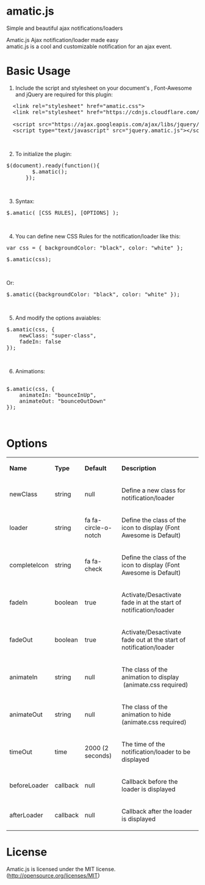 # amatic.js
Simple and beautiful ajax notifications/loaders 

Amatic.js 
Ajax notification/loader made easy <br>
amatic.js is a cool and customizable notification for an ajax event.

# Basic Usage
1.	Include the script and stylesheet on your document's <head> , Font-Awesome and jQuery are required for this plugin:

<pre>
  &#60;link rel="stylesheet" href="amatic.css"&#62;
  &#60;link rel="stylesheet" href="https://cdnjs.cloudflare.com/ajax/libs/font-awesome/4.7.0/css/font-awesome.min.css"&#62;
  
  &#60;script src="https://ajax.googleapis.com/ajax/libs/jquery/3.2.1/jquery.min.js">&#60;/script&#62;
  &#60;script type="text/javascript" src="jquery.amatic.js">&#60;/script&#62;</pre>
<br>

2.	To initialize the plugin:

<pre>$(document).ready(function(){
        $.amatic();
      });</pre>
<br>

3.	Syntax:

  <pre>$.amatic( [CSS RULES], [OPTIONS] );</pre>
<br>

4.	You can define new CSS Rules for the notification/loader like this:

  <pre>var css = { backgroundColor: "black", color: "white" };</pre>

  <pre>$.amatic(css);</pre>
<br>

Or:

  <pre>$.amatic({backgroundColor: "black", color: "white" });</pre>
<br>

5.	And modify the options avaiables:

<pre>
$.amatic(css, {
	newClass: "super-class",										
	fadeIn: false
});
</pre>

<br>

6.	Animations:

<pre> 
$.amatic(css, {
	animateIn: "bounceInUp", 
	animateOut: "bounceOutDown"
});
</pre>
<br>

# Options

<table class="tg">
<tbody>
<tr>
<td >
	<p><b>Name</b></p>
</td>
<td >
	<p><b>Type</b></p>
</td>
<td >
	<p><b>Default</b></p>
</td>
<td >
	<p><b>Description</b></p>
</td>
</tr>
<tr>
<td >
<p>newClass</p>
</td>
<td >
<p>string</p>
</td>
<td >
<p>null</p>
</td>
<td >
<p>Define a new class for notification/loader</p>
</td>
</tr>
<tr>
<td >
<p>loader</p>
</td>
<td >
<p>string</p>
</td>
<td >
<p>fa fa-circle-o-notch</p>
</td>
<td >
<p>Define the class of the icon to display (Font Awesome is Default)</p>
</td>
</tr>
<tr>
<td >
<p>completeIcon</p>
</td>
<td >
<p>string</p>
</td>
<td >
<p>fa fa-check</p>
</td>
<td >
<p>Define the class of the icon to display (Font Awesome is Default)</p>
</td>
</tr>
<tr>
<td >
<p>fadeIn</p>
</td>
<td >
<p>boolean</p>
</td>
<td >
<p>true</p>
</td>
<td >
<p>Activate/Desactivate fade in at the start of notification/loader</p>
</td>
</tr>
<tr>
<td >
<p>fadeOut</p>
</td>
<td >
<p>boolean</p>
</td>
<td >
<p>true</p>
</td>
<td >
<p>Activate/Desactivate fade out at the start of notification/loader</p>
</td>
</tr>
<tr>
<td >
<p>animateIn</p>
</td>
<td >
<p>string</p>
</td>
<td >
<p>null</p>
</td>
<td >
<p>The class of the animation to display &nbsp;(animate.css required)</p>
</td>
</tr>
<tr>
<td >
<p>animateOut</p>
</td>
<td >
<p>string</p>
</td>
<td >
<p>null</p>
</td>
<td >
<p>The class of the animation to hide (animate.css required)</p>
</td>
</tr>
<tr>
<td >
<p>timeOut</p>
</td>
<td >
<p>time</p>
</td>
<td >
<p>2000 (2 seconds)</p>
</td>
<td >
<p>The time of the notification/loader to be displayed</p>
</td>
</tr>

<tr>
<td >
<p>beforeLoader</p>
</td>
<td >
<p>callback</p>
</td>
<td >
<p>null</p>
</td>
<td >
<p>Callback before the loader is displayed</p>
</td>
</tr>

<tr>
<td >
<p>afterLoader</p>
</td>
<td >
<p>callback</p>
</td>
<td >
<p>null</p>
</td>
<td >
<p>Callback after the loader is displayed</p>
</td>
</tr>

</tbody>
</table>

# License

Amatic.js is licensed under the MIT license. (http://opensource.org/licenses/MIT)
